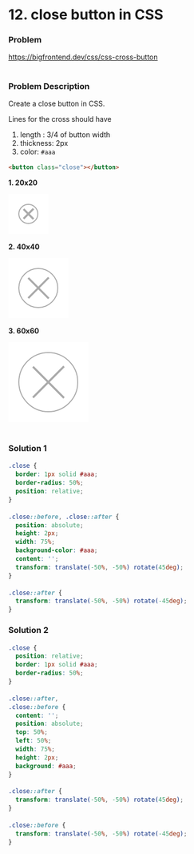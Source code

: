 # 12. close button in CSS

### Problem

https://bigfrontend.dev/css/css-cross-button

#

### Problem Description

Create a close button in CSS.

Lines for the cross should have

1. length : 3/4 of button width
2. thickness: 2px
3. color: `#aaa`

```html
<button class="close"></button>
```

**1. 20x20**

<kbd>![result 1](result-1.png)</kbd>

**2. 40x40**

<kbd>![result 2](result-2.png)</kbd>

**3. 60x60**

<kbd>![result 3](result-3.png)</kbd>

#

### Solution 1

```css
.close {
  border: 1px solid #aaa;
  border-radius: 50%;
  position: relative;
}

.close::before, .close::after {
  position: absolute;
  height: 2px;
  width: 75%;
  background-color: #aaa;
  content: '';
  transform: translate(-50%, -50%) rotate(45deg);
}

.close::after {
  transform: translate(-50%, -50%) rotate(-45deg);
}
```


### Solution 2

```css
.close {
  position: relative;
  border: 1px solid #aaa;
  border-radius: 50%;
}

.close::after,
.close::before {
  content: '';
  position: absolute;
  top: 50%;
  left: 50%;
  width: 75%;
  height: 2px;
  background: #aaa;
}

.close::after {
  transform: translate(-50%, -50%) rotate(45deg);
}

.close::before {
  transform: translate(-50%, -50%) rotate(-45deg);
}
```
